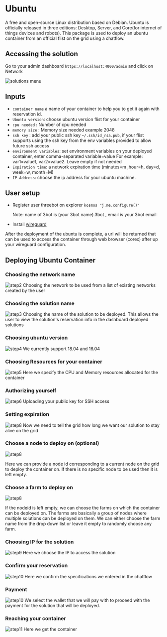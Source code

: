 # Ubuntu
A free and open-source Linux distribution based on Debian.
Ubuntu is officially released in three editions: Desktop, Server, and Core(for internet of things devices and robots). This package is used to deploy an ubuntu container from an official flist on the grid using a chatflow.

## Accessing the solution

Go to your admin dashboard `https://localhost:4000/admin` and click on Network

![solutions menu](./../adminmenu.png)


## Inputs

- `container name` a name of your container to help you to get it again with reservation id.
- `Ubuntu version`: choose ubuntu version flist for your container
- `cpu needed` : Number of cpu needed
- `memory size` : Memory size needed example 2048
- `ssh key` : add your public ssh key `~/.ssh/id_rsa.pub`, if your flist supports using the ssh key from the env variables provided to allow future ssh access
- `environment variables`: set environment variables on your deployed container, enter comma-separated variable=value For example: var1=value1, var2=value2. Leave empty if not needed
- `Expiration time`: a network expiration time (minutes=m ,hour=h, day=d, week=w, month=M)
- `IP Address`: choose the ip address for your ubuntu machine.

## User setup

- Register user threebot on explorer ```kosmos "j.me.configure()"```

    Note: name of 3bot is (your 3bot name).3bot , email is your 3bot email
- Install [wireguard](https://www.wireguard.com/install/)

After the deployment of the ubuntu is complete, a url will be returned that can be used to access the container through web browser (corex) after up your wireguard configuration.

## Deploying Ubuntu Container

### Choosing the network name

![step2](ubuntu2.png)
Choosing the network to be used from a list of existing networks created by the user

### Choosing the solution name

![step3](ubuntu3.png)
Choosing the name of the solution to be deployed. This allows the user to view the solution's reservation info in the dashboard deployed solutions

### Choosing ubuntu version

![step4](ubuntu4.png)
We currently support 18.04 and 16.04


### Choosing Resources for your container

![step5](ubuntu5.png)
Here we specify the CPU and Memory resources allocated for the container

### Authorizing yourself

![step6](ubuntu6.png)
Uploading your public key for SSH access

### Setting expiration

![step8](ubuntu8.png)
Now we need to tell the grid how long we want our solution to stay alive on the grid

### Choose a node to deploy on (optional)

![step8](ubuntu_node.png)

Here we can provide a node id corresponding to a current node on the grid to deploy the container on. If there is no specific node to be used then it is left empty.

### Choose a farm to deploy on

![step8](../farms.png)

If the nodeid is left empty, we can choose the farms on which the container can be deployed on. The farms are basically a group of nodes where multiple solutions can be deployed on them. We can either choose the farm name from the drop down list or leave it empty to randomly choose any farm.

### Choosing IP for the solution

![step9](ubuntu9.png)
Here we choose the IP to access the solution

### Confirm your reservation

![step10](ubuntu10.png)
Here we confirm the specifications we entered in the chatflow

### Payment

![step10](../payment.png)
We select the wallet that we will pay with to proceed with the payment for the solution that will be deployed.

### Reaching your container

![step11](ubuntu11.png)
Here we get the container
